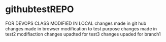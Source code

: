 # githubtestREPO
FOR DEVOPS CLASS 
MODIFIED IN LOCAL
changes made in git hub
changes made in browser
modification to test purpose 
changes made in test2
modifiaction changes upadted for test3
changes upaded for branch1